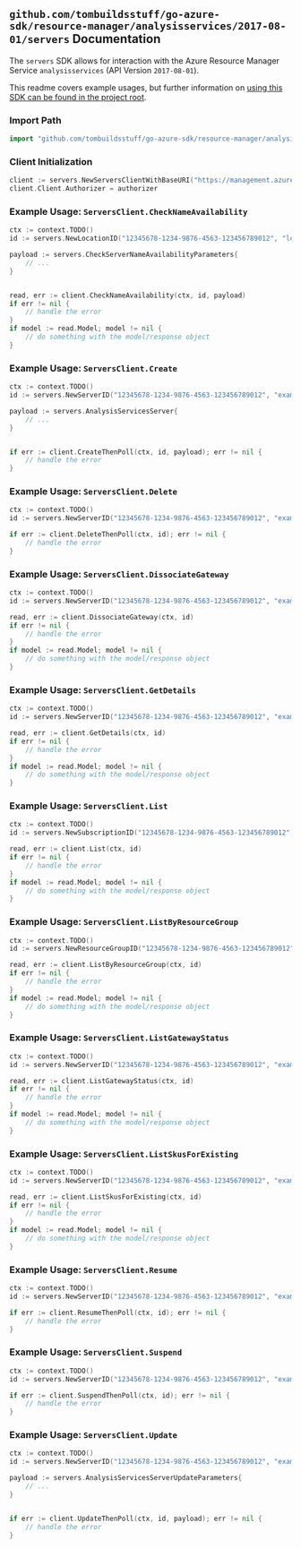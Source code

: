 
## `github.com/tombuildsstuff/go-azure-sdk/resource-manager/analysisservices/2017-08-01/servers` Documentation

The `servers` SDK allows for interaction with the Azure Resource Manager Service `analysisservices` (API Version `2017-08-01`).

This readme covers example usages, but further information on [using this SDK can be found in the project root](https://github.com/tombuildsstuff/go-azure-sdk/tree/main/docs).

### Import Path

```go
import "github.com/tombuildsstuff/go-azure-sdk/resource-manager/analysisservices/2017-08-01/servers"
```


### Client Initialization

```go
client := servers.NewServersClientWithBaseURI("https://management.azure.com")
client.Client.Authorizer = authorizer
```


### Example Usage: `ServersClient.CheckNameAvailability`

```go
ctx := context.TODO()
id := servers.NewLocationID("12345678-1234-9876-4563-123456789012", "locationValue")

payload := servers.CheckServerNameAvailabilityParameters{
	// ...
}


read, err := client.CheckNameAvailability(ctx, id, payload)
if err != nil {
	// handle the error
}
if model := read.Model; model != nil {
	// do something with the model/response object
}
```


### Example Usage: `ServersClient.Create`

```go
ctx := context.TODO()
id := servers.NewServerID("12345678-1234-9876-4563-123456789012", "example-resource-group", "serverValue")

payload := servers.AnalysisServicesServer{
	// ...
}


if err := client.CreateThenPoll(ctx, id, payload); err != nil {
	// handle the error
}
```


### Example Usage: `ServersClient.Delete`

```go
ctx := context.TODO()
id := servers.NewServerID("12345678-1234-9876-4563-123456789012", "example-resource-group", "serverValue")

if err := client.DeleteThenPoll(ctx, id); err != nil {
	// handle the error
}
```


### Example Usage: `ServersClient.DissociateGateway`

```go
ctx := context.TODO()
id := servers.NewServerID("12345678-1234-9876-4563-123456789012", "example-resource-group", "serverValue")

read, err := client.DissociateGateway(ctx, id)
if err != nil {
	// handle the error
}
if model := read.Model; model != nil {
	// do something with the model/response object
}
```


### Example Usage: `ServersClient.GetDetails`

```go
ctx := context.TODO()
id := servers.NewServerID("12345678-1234-9876-4563-123456789012", "example-resource-group", "serverValue")

read, err := client.GetDetails(ctx, id)
if err != nil {
	// handle the error
}
if model := read.Model; model != nil {
	// do something with the model/response object
}
```


### Example Usage: `ServersClient.List`

```go
ctx := context.TODO()
id := servers.NewSubscriptionID("12345678-1234-9876-4563-123456789012")

read, err := client.List(ctx, id)
if err != nil {
	// handle the error
}
if model := read.Model; model != nil {
	// do something with the model/response object
}
```


### Example Usage: `ServersClient.ListByResourceGroup`

```go
ctx := context.TODO()
id := servers.NewResourceGroupID("12345678-1234-9876-4563-123456789012", "example-resource-group")

read, err := client.ListByResourceGroup(ctx, id)
if err != nil {
	// handle the error
}
if model := read.Model; model != nil {
	// do something with the model/response object
}
```


### Example Usage: `ServersClient.ListGatewayStatus`

```go
ctx := context.TODO()
id := servers.NewServerID("12345678-1234-9876-4563-123456789012", "example-resource-group", "serverValue")

read, err := client.ListGatewayStatus(ctx, id)
if err != nil {
	// handle the error
}
if model := read.Model; model != nil {
	// do something with the model/response object
}
```


### Example Usage: `ServersClient.ListSkusForExisting`

```go
ctx := context.TODO()
id := servers.NewServerID("12345678-1234-9876-4563-123456789012", "example-resource-group", "serverValue")

read, err := client.ListSkusForExisting(ctx, id)
if err != nil {
	// handle the error
}
if model := read.Model; model != nil {
	// do something with the model/response object
}
```


### Example Usage: `ServersClient.Resume`

```go
ctx := context.TODO()
id := servers.NewServerID("12345678-1234-9876-4563-123456789012", "example-resource-group", "serverValue")

if err := client.ResumeThenPoll(ctx, id); err != nil {
	// handle the error
}
```


### Example Usage: `ServersClient.Suspend`

```go
ctx := context.TODO()
id := servers.NewServerID("12345678-1234-9876-4563-123456789012", "example-resource-group", "serverValue")

if err := client.SuspendThenPoll(ctx, id); err != nil {
	// handle the error
}
```


### Example Usage: `ServersClient.Update`

```go
ctx := context.TODO()
id := servers.NewServerID("12345678-1234-9876-4563-123456789012", "example-resource-group", "serverValue")

payload := servers.AnalysisServicesServerUpdateParameters{
	// ...
}


if err := client.UpdateThenPoll(ctx, id, payload); err != nil {
	// handle the error
}
```
